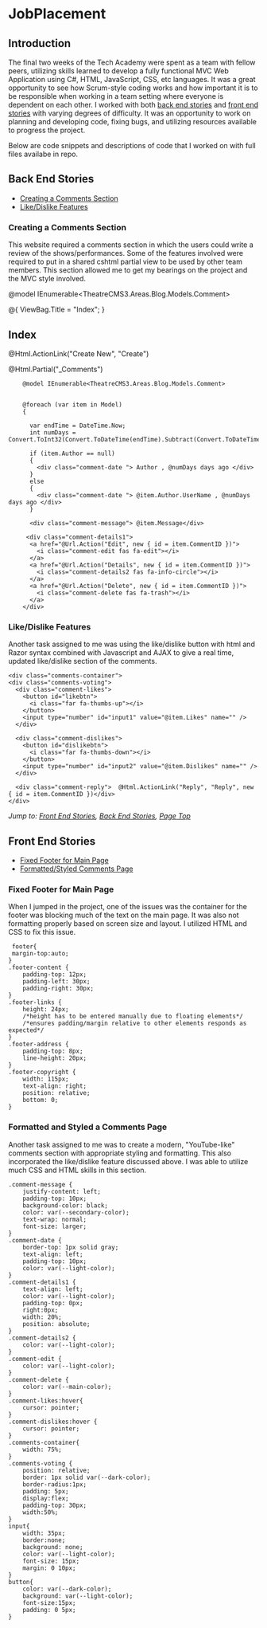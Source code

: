 # JobPlacement

## Introduction
The final two weeks of the Tech Academy were spent as a team with fellow peers, utilizing skills learned to  develop a fully functional MVC Web Application using C#, HTML, JavaScript, CSS, etc languages. It was a great opportunity to see how Scrum-style coding works and how important it is to be responsible when working in a team setting where everyone is dependent on each other. I worked with both [back end stories](#back-end-stories) and [front end stories](#front-end-stories) with varying degrees of difficulty. It was an opportunity to work on planning and developing code, fixing bugs, and utilizing resources available to progress the project. 

Below are code snippets and descriptions of code that I worked on with full files availabe in repo. 

## Back End Stories
* [Creating a Comments Section](#Creating-a-Comments-Section)
* [Like/Dislike Features](#Like/Dislike-Features)

### Creating a Comments Section
This website required a comments section in which the users could write a review of the shows/performances. Some of the features involved were required to put in a shared cshtml partial view to be used by other team members. This section allowed me to get my bearings on the project and the MVC style involved. 

  @model IEnumerable<TheatreCMS3.Areas.Blog.Models.Comment>

  @{
    ViewBag.Title = "Index";
  }

  <h2>Index</h2>

  <p>
    @Html.ActionLink("Create New", "Create")
  </p>


  @Html.Partial("_Comments")
  
        @model IEnumerable<TheatreCMS3.Areas.Blog.Models.Comment>


        @foreach (var item in Model)
        {

          var endTime = DateTime.Now;
          int numDays = Convert.ToInt32(Convert.ToDateTime(endTime).Subtract(Convert.ToDateTime(item.CommentDate)).TotalDays);

          if (item.Author == null)
          {
            <div class="comment-date "> Author , @numDays days ago </div>
          }
          else
          {
            <div class="comment-date "> @item.Author.UserName , @numDays days ago </div>
          }

          <div class="comment-message"> @item.Message</div>
          
         <div class="comment-details1">
          <a href="@Url.Action("Edit", new { id = item.CommentID })">
            <i class="comment-edit fas fa-edit"></i>
          </a>
          <a href="@Url.Action("Details", new { id = item.CommentID })">
            <i class="comment-details2 fas fa-info-circle"></i>
          </a>
          <a href="@Url.Action("Delete", new { id = item.CommentID })">
            <i class="comment-delete fas fa-trash"></i>
          </a>
        </div>



### Like/Dislike Features
Another task assigned to me was using the like/dislike button with html and Razor syntax combined with Javascript and AJAX to give a real time, updated like/dislike section of the comments.

    <div class="comments-container">
    <div class="comments-voting">
      <div class="comment-likes">
        <button id="likebtn">
          <i class="far fa-thumbs-up"></i>
        </button>
        <input type="number" id="input1" value="@item.Likes" name="" />
      </div>

      <div class="comment-dislikes">
        <button id="dislikebtn">
          <i class="far fa-thumbs-down"></i>
        </button>
        <input type="number" id="input2" value="@item.Dislikes" name="" />
      </div>

      <div class="comment-reply">  @Html.ActionLink("Reply", "Reply", new { id = item.CommentID })</div>
    </div>
  </div>
  
   <script type="text/javascript">
    let likebtn = document.querySelector('#likebtn');
    let dislikebtn = document.querySelector('#dislikebtn');
    let input1 = document.querySelector('#input1');
    let input2 = document.querySelector('#input2');

    likebtn.addEventListener('click', () => {
      input1.value = parseInt(input1.value) + 1;
    })
    dislikelikebtn.addEventListener('click', () => {
      input2.value = parseInt(input2.value) + 1;
    })

  </script>

*Jump to: [Front End Stories](#front-end-stories), [Back End Stories](#back-end-stories), [Page Top](#live-project)*

## Front End Stories
* [Fixed Footer for Main Page](#Fixed-Footer)
* [Formatted/Styled Comments Page](#Formatted/Styled-Comments-Page)

### Fixed Footer for Main Page
When I jumped in the project, one of the issues was the container for the footer was blocking much of the text on the main page. It was also not formatting properly based on screen size and layout. I utilized HTML and CSS to fix this issue.

     footer{
     margin-top:auto;
    }
    .footer-content {
        padding-top: 12px;
        padding-left: 30px;
        padding-right: 30px;
    }
    .footer-links {
        height: 24px;
        /*height has to be entered manually due to floating elements*/
        /*ensures padding/margin relative to other elements responds as expected*/
    }
    .footer-address {
        padding-top: 8px;
        line-height: 20px;
    }
    .footer-copyright {
        width: 115px;
        text-align: right;
        position: relative;
        bottom: 0;
    }
### Formatted and Styled a Comments Page
Another task assigned to me was to create a modern, "YouTube-like" comments section with appropriate styling and formatting. This also incorporated the like/dislike feature discussed above. I was able to utilize much CSS and HTML skills in this section.
      
    .comment-message {  
        justify-content: left;
        padding-top: 10px;
        background-color: black;
        color: var(--secondary-color);
        text-wrap: normal;
        font-size: larger;
    }
    .comment-date {
        border-top: 1px solid gray;
        text-align: left;
        padding-top: 10px;
        color: var(--light-color);
    }
    .comment-details1 {
        text-align: left;
        color: var(--light-color);
        padding-top: 0px;
        right:0px;
        width: 20%;
        position: absolute;
    }
    .comment-details2 {
        color: var(--light-color);
    }
    .comment-edit {
        color: var(--light-color);
    }
    .comment-delete {
        color: var(--main-color);
    }
    .comment-likes:hover{
        cursor: pointer;
    }
    .comment-dislikes:hover {
        cursor: pointer;
    }
    .comments-container{
        width: 75%;
    }
    .comments-voting {
        position: relative;
        border: 1px solid var(--dark-color);
        border-radius:1px;
        padding: 5px;
        display:flex;
        padding-top: 30px;
        width:50%;
    }
    input{
        width: 35px;
        border:none;
        background: none;
        color: var(--light-color);
        font-size: 15px;
        margin: 0 10px;
    }
    button{
        color: var(--dark-color);
        background: var(--light-color);
        font-size:15px;
        padding: 0 5px;
    }
    
